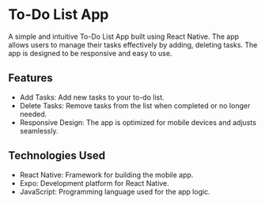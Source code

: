 # To-Do List App #
A simple and intuitive To-Do List App built using React Native. The app allows users to manage their tasks effectively by adding, deleting tasks. The app is designed to be responsive and easy to use.

## Features
- Add Tasks: Add new tasks to your to-do list.
- Delete Tasks: Remove tasks from the list when completed or no longer needed.
- Responsive Design: The app is optimized for mobile devices and adjusts seamlessly.

## Technologies Used 
 - React Native: Framework for building the mobile app.
 - Expo: Development platform for React Native.
 - JavaScript: Programming language used for the app logic.
